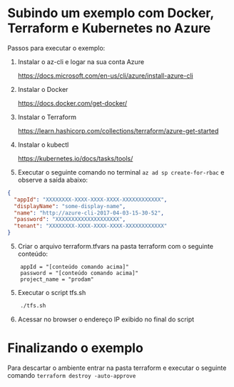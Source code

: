 # Subindo um exemplo com Docker, Terraform e Kubernetes no Azure

Passos para executar o exemplo:

1.  Instalar o az-cli e logar na sua conta Azure

    https://docs.microsoft.com/en-us/cli/azure/install-azure-cli

2.  Instalar o Docker

    https://docs.docker.com/get-docker/

3.  Instalar o Terraform

    https://learn.hashicorp.com/collections/terraform/azure-get-started

4.  Instalar o kubectl

    https://kubernetes.io/docs/tasks/tools/

5.  Executar o seguinte comando no terminal `az ad sp create-for-rbac` e observe a saída abaixo:

```json
{
  "appId": "XXXXXXXX-XXXX-XXXX-XXXX-XXXXXXXXXXXX",
  "displayName": "some-display-name",
  "name": "http://azure-cli-2017-04-03-15-30-52",
  "password": "XXXXXXXXXXXXXXXXXXXX",
  "tenant": "XXXXXXXX-XXXX-XXXX-XXXX-XXXXXXXXXXXX"
}
```

5.  Criar o arquivo terraform.tfvars na pasta terraform com o seguinte conteúdo:

```
    appId = "[conteúdo comando acima]"
    password = "[conteúdo comando acima]"
    project_name = "prodam"
```

5.  Executar o script tfs.sh

```sh
    ./tfs.sh
```

6.  Acessar no browser o endereço IP exibido no final do script

# Finalizando o exemplo

Para descartar o ambiente entrar na pasta terraform e executar o seguinte comando `terraform destroy -auto-approve`
